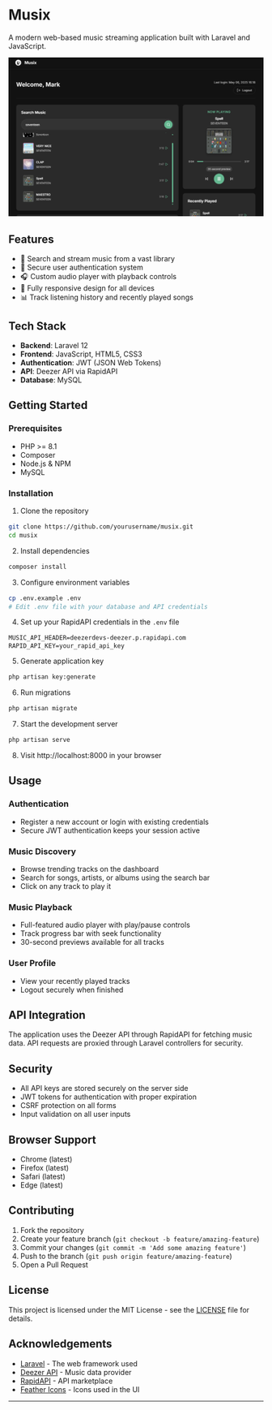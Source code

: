 # Musix

A modern web-based music streaming application built with Laravel and JavaScript.

![Musix Dashboard Screenshot](public/images/musix.png)

## Features

- 🎵 Search and stream music from a vast library
- 🔐 Secure user authentication system
- 🎧 Custom audio player with playback controls
- 📱 Fully responsive design for all devices
- 📊 Track listening history and recently played songs

## Tech Stack

- **Backend**: Laravel 12
- **Frontend**: JavaScript, HTML5, CSS3
- **Authentication**: JWT (JSON Web Tokens)
- **API**: Deezer API via RapidAPI
- **Database**: MySQL

## Getting Started

### Prerequisites

- PHP >= 8.1
- Composer
- Node.js & NPM
- MySQL

### Installation

1. Clone the repository
```bash
git clone https://github.com/yourusername/musix.git
cd musix
```

2. Install dependencies
```bash
composer install
```

3. Configure environment variables
```bash
cp .env.example .env
# Edit .env file with your database and API credentials
```

4. Set up your RapidAPI credentials in the `.env` file
```
MUSIC_API_HEADER=deezerdevs-deezer.p.rapidapi.com
RAPID_API_KEY=your_rapid_api_key
```

5. Generate application key
```bash
php artisan key:generate
```

6. Run migrations
```bash
php artisan migrate
```

7. Start the development server
```bash
php artisan serve
```

8. Visit http://localhost:8000 in your browser

## Usage

### Authentication

- Register a new account or login with existing credentials
- Secure JWT authentication keeps your session active

### Music Discovery

- Browse trending tracks on the dashboard
- Search for songs, artists, or albums using the search bar
- Click on any track to play it

### Music Playback

- Full-featured audio player with play/pause controls
- Track progress bar with seek functionality 
- 30-second previews available for all tracks

### User Profile

- View your recently played tracks
- Logout securely when finished

## API Integration

The application uses the Deezer API through RapidAPI for fetching music data. API requests are proxied through Laravel controllers for security.

## Security

- All API keys are stored securely on the server side
- JWT tokens for authentication with proper expiration
- CSRF protection on all forms
- Input validation on all user inputs

## Browser Support

- Chrome (latest)
- Firefox (latest)
- Safari (latest)
- Edge (latest)

## Contributing

1. Fork the repository
2. Create your feature branch (`git checkout -b feature/amazing-feature`)
3. Commit your changes (`git commit -m 'Add some amazing feature'`)
4. Push to the branch (`git push origin feature/amazing-feature`)
5. Open a Pull Request

## License

This project is licensed under the MIT License - see the [LICENSE](LICENSE) file for details.

## Acknowledgements

- [Laravel](https://laravel.com/) - The web framework used
- [Deezer API](https://developers.deezer.com/api) - Music data provider
- [RapidAPI](https://rapidapi.com/) - API marketplace
- [Feather Icons](https://feathericons.com/) - Icons used in the UI

---

